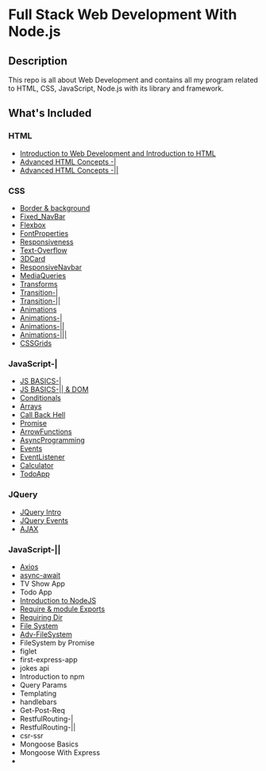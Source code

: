 # Full Stack Web Development With Node.js


## Description

 This repo is all about Web Development and contains all my program related to HTML, CSS, JavaScript, Node.js with its library and framework.


## What's Included

### HTML

- [Introduction to Web Development and Introduction to HTML](https://github.com/iaman877/Web-dev/tree/master/Full%20stack_with%20NodeJs/Task-1)
- [Advanced HTML Concepts -|](https://github.com/iaman877/Web-dev/tree/master/Full%20stack_with%20NodeJs/Task-5/HTML/Embedding-Media-Elements)
- [Advanced HTML Concepts -||](https://github.com/iaman877/Web-dev/tree/master/Full%20stack_with%20NodeJs/Task-5/CCS/phase-1)


### CSS

- [Border & background](https://github.com/iaman877/Web-dev/tree/master/Full%20stack_with%20NodeJs/Task-5/CCS/phase-5/Border%26background)
- [Fixed_NavBar](https://github.com/iaman877/Web-dev/tree/master/Full%20stack_with%20NodeJs/Task-5/CCS/phase-5/Fixed_NavBar) 
- [Flexbox](https://github.com/iaman877/Web-dev/tree/master/Full%20stack_with%20NodeJs/Task-5/CCS/phase-5/Flexbox)
- [FontProperties](https://github.com/iaman877/Web-dev/tree/master/Full%20stack_with%20NodeJs/Task-5/CCS/phase-5/FontProperties)
- [Responsiveness](https://github.com/iaman877/Web-dev/tree/master/Full%20stack_with%20NodeJs/Task-5/CCS/phase-5/Responsiveness)
- [Text-Overflow](https://github.com/iaman877/Web-dev/tree/master/Full%20stack_with%20NodeJs/Task-5/CCS/phase-5/Text-Overflow)
- [3DCard](https://github.com/iaman877/Web-dev/tree/master/Full%20stack_with%20NodeJs/Task-5/CCS/phase-6/3DCard)
- [ResponsiveNavbar](https://github.com/iaman877/Web-dev/tree/master/Full%20stack_with%20NodeJs/Task-5/CCS/phase-6/ResponsiveNavbar)
- [MediaQueries](https://github.com/iaman877/Web-dev/tree/master/Full%20stack_with%20NodeJs/Task-5/CCS/phase-6/MediaQueries)
- [Transforms](https://github.com/iaman877/Web-dev/tree/master/Full%20stack_with%20NodeJs/Task-5/CCS/phase-6/Transforms)
- [Transition-|](https://github.com/iaman877/Web-dev/tree/master/Full%20stack_with%20NodeJs/Task-5/CCS/phase-6/Transition)
- [Transition-||](https://github.com/iaman877/Web-dev/tree/master/Full%20stack_with%20NodeJs/Task-5/CCS/phase-6/Transition2)
- [Animations](https://github.com/iaman877/Web-dev/tree/master/Full%20stack_with%20NodeJs/Task-5/CCS/phase-7/Animations)
- [Animations-|](https://github.com/iaman877/Web-dev/tree/master/Full%20stack_with%20NodeJs/Task-5/CCS/phase-7/Animations-1)
- [Animations-||](https://github.com/iaman877/Web-dev/tree/master/Full%20stack_with%20NodeJs/Task-5/CCS/phase-7/Animations-2)
- [Animations-|||](https://github.com/iaman877/Web-dev/tree/master/Full%20stack_with%20NodeJs/Task-5/CCS/phase-7/Animations-3)
- [CSSGrids](https://github.com/iaman877/Web-dev/tree/master/Full%20stack_with%20NodeJs/Task-5/CCS/phase-7/CSSGrids)
  
### JavaScript-|

- [JS BASICS-|](https://github.com/iaman877/Web-dev/tree/master/Full%20stack_with%20NodeJs/Task-5/JavaScript/JSIntro)
- [JS BASICS-|| & DOM ](https://github.com/iaman877/Web-dev/tree/master/Full%20stack_with%20NodeJs/Task-5/JavaScript/HarryJS)
- [Conditionals](https://github.com/iaman877/Web-dev/tree/master/Full%20stack_with%20NodeJs/Task-5/JavaScript/phase-9/Conditionals)
- [Arrays](https://github.com/iaman877/Web-dev/tree/master/Full%20stack_with%20NodeJs/Task-5/JavaScript/phase-9/Arrays)
- [Call Back Hell](https://github.com/iaman877/Web-dev/tree/master/Full%20stack_with%20NodeJs/Task-5/JavaScript/phase-11/CallBackHell)
- [Promise](https://github.com/iaman877/Web-dev/tree/master/Full%20stack_with%20NodeJs/Task-5/JavaScript/phase-11/Promise)
- [ArrowFunctions](https://github.com/iaman877/Web-dev/tree/master/Full%20stack_with%20NodeJs/Task-5/JavaScript/phase-11/ArrowFunctions)
- [AsyncProgramming](https://github.com/iaman877/Web-dev/tree/master/Full%20stack_with%20NodeJs/Task-5/JavaScript/phase-11/AsyncProgramming)
- [Events](https://github.com/iaman877/Web-dev/tree/master/Full%20stack_with%20NodeJs/Task-5/JavaScript/Phase-13/Events)
- [EventListener](https://github.com/iaman877/Web-dev/tree/master/Full%20stack_with%20NodeJs/Task-5/JavaScript/Phase-13/EventListener)
- [Calculator](https://github.com/iaman877/Web-dev/tree/master/Full%20stack_with%20NodeJs/Task-5/JavaScript/Phase-13/Calculator)
- [TodoApp](https://github.com/iaman877/Web-dev/tree/master/Full%20stack_with%20NodeJs/Task-5/JavaScript/Phase-13/TodoApp)
 
### JQuery

- [JQuery Intro](https://github.com/iaman877/Web-dev/tree/master/Full%20stack_with%20NodeJs/Task-5/JQuery/Phase-14/JQueryIntro)
- [JQuery Events](https://github.com/iaman877/Web-dev/tree/master/Full%20stack_with%20NodeJs/Task-5/JQuery/Phase-14/JQueryEvents)
- [AJAX](https://github.com/iaman877/Web-dev/tree/master/Full%20stack_with%20NodeJs/Task-5/Phase-15/AJAX)


### JavaScript-||
- [Axios](https://github.com/iaman877/Web-dev/tree/master/Full%20stack_with%20NodeJs/Task-5/Phase-15/Axios)
- [async-await](https://github.com/iaman877/Web-dev/tree/master/Full%20stack_with%20NodeJs/Task-5/Phase-15/async-await)
- TV Show App
- Todo App
- [Introduction to NodeJS](https://github.com/iaman877/Web-dev/tree/master/Full%20stack_with%20NodeJs/Task-5/Phase-16/NodeJSIntro)
- [Require & module Exports](https://github.com/iaman877/Web-dev/tree/master/Full%20stack_with%20NodeJs/Task-5/Phase-16/Require%26moduleExports)
- [Requiring Dir](https://github.com/iaman877/Web-dev/tree/master/Full%20stack_with%20NodeJs/Task-5/Phase-16/RequiringDir)
- [File System](https://github.com/iaman877/Web-dev/tree/master/Full%20stack_with%20NodeJs/Task-5/Phase-16/FileSystem)
- [Adv-FileSystem](https://github.com/iaman877/Web-dev/tree/master/Full%20stack_with%20NodeJs/Task-5/Phase-16/FileSystemAdv)
- FileSystem by Promise
- figlet
- first-express-app
- jokes api
- Introduction to npm
- Query Params
- Templating
- handlebars
- Get-Post-Req
- RestfulRouting-|
- RestfulRouting-||
- csr-ssr
- Mongoose Basics
- Mongoose With Express
- 




